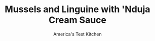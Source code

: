 ---
layout: ../../layouts/MarkdownPostLayout.astro
title: Mussels and Linguine with 'Nduja Cream Sauce
author: America's Test Kitchen
pubDate: 2023-03-15
description: The flavor powerhouse in this seafood pasta dish? Spicy 'nduja.
image_url: https://res.cloudinary.com/hksqkdlah/image/upload/ar_1:1,c_fill,dpr_2.0,f_auto,fl_lossy.progressive.strip_profile,g_faces:auto,q_auto:low,w_344/SFS_MusselsLinguineNdujaCreamSauce-8_iwclhq
tags: ["Main Courses","Pork","Pasta","Fish & Seafood","Weeknight"]
calories: 4014
protein: 48
carbohydrates: 94
fats: 42
fiber: 4
ingredients: ["1 pound, linguine",", Table salt for cooking pasta","2 tablespoons, extra-virgin olive oil, divided","2 teaspoons, fennel seeds","2 , shallots, sliced thin","4 , garlic cloves, sliced thin","2 pounds, mussels, scrubbed and debearded","½ cup, white wine","1 cup, heavy cream","4 ounces 'nduja, sausage, casing removed","¾ cup shredded fresh, basil leaves"]
serves: 4
time: "1 hour"
instructions: ["Bring 4 quarts water to boil in large pot. Add pasta and 1 tablespoon salt and cook until al dente. Reserve ¾ cup cooking water and drain pasta in colander. Toss pasta with 1 tablespoon olive oil and let sit in colander while cooking mussels.","Cook fennel seeds and remaining 1 tablespoon olive oil in now-empty pot over medium heat until seeds are sizzling and fragrant, about 1 minute. Add shallots and garlic and cook until fragrant, about 1 minute. Add mussels and wine, increase heat to high, and cook, covered, until mussels have opened, 3 to 5 minutes. Using slotted spoon, transfer mussels to large bowl; discard any that haven't opened.","Add cream and 'nduja to broth remaining in pot and bring to boil, breaking up 'nduja to dissolve in cream. Add pasta back to pot and stir until sauce thickens, about 1 minute. Adjust consistency with reserved cooking water as needed. Add basil and mussels to pasta and toss to combine. Season with salt to taste. Serve."]
nutrition: ["1216 mg Potassium, K","759 mg Phosphorus, P","154 mg Calcium, Ca","11 mg Iron, Fe","158 mg Magnesium, Mg","1130 mg Sodium, Na","6 mg Zinc, Zn","42 g Total lipid (fat)","7 mg Niacin","15 g Fatty acids, total monounsaturated","4 g Fatty acids, total polyunsaturated","21 mg Vitamin C, total ascorbic acid","164 mg Cholesterol","18 g Fatty acids, total saturated","4 g Fiber, total dietary","127 µg Folate, food","6 g Sugars, total","25 µg Vitamin K (phylloquinone)","286 g Water","99 g Carbohydrate, by difference","127 µg Folate, DFE","48 g Protein","3 mg Vitamin E (alpha-tocopherol)","27 µg Vitamin B-12","373 µg Vitamin A, RAE","94 g Carbohydrates (net)","1003 kcal Energy","4014 calories"]
notes: "You can find nduja, a spicy spreadable sausage, in most Italian markets or online."
---